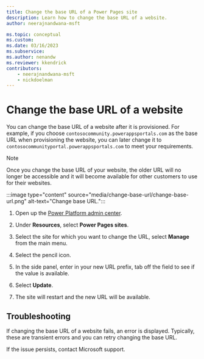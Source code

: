 ```yaml
---
title: Change the base URL of a Power Pages site
description: Learn how to change the base URL of a website.
author: neerajnandwana-msft

ms.topic: conceptual
ms.custom: 
ms.date: 03/16/2023
ms.subservice: 
ms.author: nenandw
ms.reviewer: kkendrick
contributors:
    - neerajnandwana-msft
    - nickdoelman
---
```


# Change the base URL of a website

You can change the base URL of a website after it is provisioned. For example, if you choose `contosocommunity.powerappsportals.com` as the base URL when provisioning the website, you can later change it to `contosocommunityportal.powerappsportals.com` to meet your requirements.

> [!NOTE]
> Once you change the base URL of your website, the older URL will no longer be accessible and it will become available for other customers to use for their websites.

:::image type="content" source="media/change-base-url/change-base-url.png" alt-text="Change base URL.":::

1. Open up the [Power Platform admin center](https://aka.ms/ppac).

1. Under **Resources**, select **Power Pages sites**.

1. Select the site for which you want to change the URL, select **Manage** from the main menu.

1. Select the pencil icon.

1. In the side panel, enter in your new URL prefix, tab off the field to see if the value is available.

1. Select **Update**.

1. The site will restart and the new URL will be available.

## Troubleshooting

If changing the base URL of a website fails, an error is displayed. Typically, these are transient errors and you can retry changing the base URL. 

If the issue persists, contact Microsoft support.


